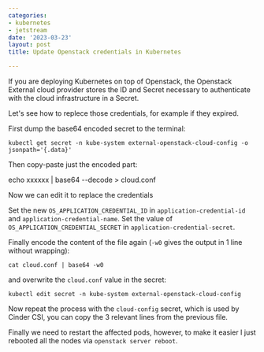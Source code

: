 ```yaml
---
categories:
- kubernetes
- jetstream
date: '2023-03-23'
layout: post
title: Update Openstack credentials in Kubernetes

---
```


If you are deploying Kubernetes on top of Openstack, the Openstack External cloud provider stores the ID and Secret necessary to authenticate with the cloud infrastructure in a Secret.

Let's see how to replece those credentials, for example if they expired.

First dump the base64 encoded secret to the terminal:
 
```
kubectl get secret -n kube-system external-openstack-cloud-config -o jsonpath='{.data}'
```

Then copy-paste just the encoded part:

echo xxxxxx | base64 --decode > cloud.conf

Now we can edit it to replace the credentials

Set the new `OS_APPLICATION_CREDENTIAL_ID` in `application-credential-id` and `application-credential-name`.
Set the value of `OS_APPLICATION_CREDENTIAL_SECRET` in `application-credential-secret`.

Finally encode the content of the file again (`-w0` gives the output in 1 line without wrapping):

    cat cloud.conf | base64 -w0

and overwrite the `cloud.conf` value in the secret:

    kubectl edit secret -n kube-system external-openstack-cloud-config

Now repeat the process with the `cloud-config` secret, which is used by Cinder CSI, you can copy the 3 relevant lines from the previous file.

Finally we need to restart the affected pods, however, to make it easier I just rebooted all the nodes via `openstack server reboot`.

